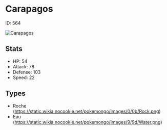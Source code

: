 # Carapagos


ID: 564

![](https://raw.githubusercontent.com/PokeAPI/sprites/master/sprites/pokemon/other/official-artwork/564.png "Carapagos")

## Stats


 - HP: 54
 - Attack: 78
 - Defense: 103
 - Speed: 22

## Types


 - Roche (https://static.wikia.nocookie.net/pokemongo/images/0/0b/Rock.png)
 - Eau (https://static.wikia.nocookie.net/pokemongo/images/9/9d/Water.png)
